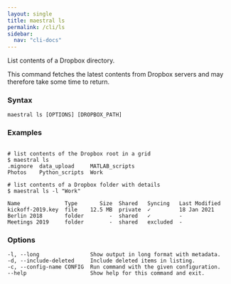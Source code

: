 ```yaml
---
layout: single
title: maestral ls
permalink: /cli/ls
sidebar:
  nav: "cli-docs"
---
```


List contents of a Dropbox directory.

This command fetches the latest contents from Dropbox servers and may therefore take some
time to return.

### Syntax

```
maestral ls [OPTIONS] [DROPBOX_PATH]
```

### Examples

```shell

# list contents of the Dropbox root in a grid
$ maestral ls
.mignore  data_upload     MATLAB_scripts
Photos    Python_scripts  Work

# list contents of a Dropbox folder with details
$ maestral ls -l "Work"

Name              Type       Size  Shared   Syncing   Last Modified
kickoff-2019.key  file    12.5 MB  private  ✓         18 Jan 2021
Berlin 2018       folder        -  shared   ✓         -
Meetings 2019     folder        -  shared   excluded  -

```

### Options

```
-l, --long                Show output in long format with metadata.
-d, --include-deleted     Include deleted items in listing.
-c, --config-name CONFIG  Run command with the given configuration.
--help                    Show help for this command and exit.
```
